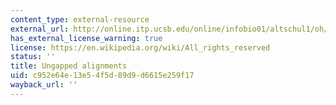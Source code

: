 ```yaml
---
content_type: external-resource
external_url: http://online.itp.ucsb.edu/online/infobio01/altschul1/oh/03.html
has_external_license_warning: true
license: https://en.wikipedia.org/wiki/All_rights_reserved
status: ''
title: Ungapped alignments
uid: c952e64e-13e5-4f5d-89d9-d6615e259f17
wayback_url: ''
---
```

